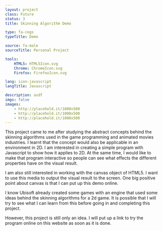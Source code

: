 ```yaml
---
layout: project
class: Future
status: 3
title: Skinning Algorithm Demo

type: fa-cogs
typeTitle: Demo

source: fa-male
sourceTitle: Personal Project

tools:
    HTML5: HTML5Icon.svg
    Chrome: ChromeIcon.svg
    Firefox: FirefoxIcon.svg

lang: icon-javascript
langTitle: Javascript

description: asdf
imgs: false
images: 
    - http://placehold.it/1000x500
    - http://placehold.it/1000x500
    - http://placehold.it/1000x500
---
```


This project came to me after studying the abstract concepts behind the skinning algorithms used in the game programming and animated movies industries. I learnt that the concept would also be applicable in an environment in 2D. I am interested in creating a simple program with Javascript to show how it applies to 2D. At the same time, I would like to make that program interactive so people can see what effects the different properties have on the visual result.

I am also still interested in working with the canvas object of HTML5. I want to use this media to output the visual result to the screen. One big positive point about canvas is that I can put up this demo online.

I know Ubisoft already created some games with an engine that used some ideas behind the skinning algorithms for a 2d game. It is possible that I will try to see what I can learn from this before going in and completing this project.

However, this project is still only an idea. I will put up a link to try the program online on this website as soon as it is done.
